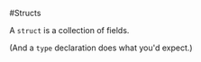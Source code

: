 #Structs

A `struct` is a collection of fields.

(And a `type` declaration does what you'd expect.)
